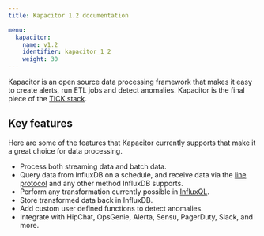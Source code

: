 ```yaml
---
title: Kapacitor 1.2 documentation

menu:
  kapacitor:
    name: v1.2
    identifier: kapacitor_1_2
    weight: 30
---
```


Kapacitor is an open source data processing framework that makes it easy to create
alerts, run ETL jobs and detect anomalies.
Kapacitor is the final piece of the [TICK stack](https://influxdata.com/time-series-platform/).

## Key features

Here are some of the features that Kapacitor currently supports that make it a
great choice for data processing.

* Process both streaming data and batch data.
* Query data from InfluxDB on a schedule, and receive data via the
[line protocol](/influxdb/v1.2/write_protocols/) and any other method InfluxDB supports.
* Perform any transformation currently possible in [InfluxQL](/influxdb/v1.2/query_language/spec/).
* Store transformed data back in InfluxDB.
* Add custom user defined functions to detect anomalies.
* Integrate with HipChat, OpsGenie, Alerta, Sensu, PagerDuty, Slack, and more.
